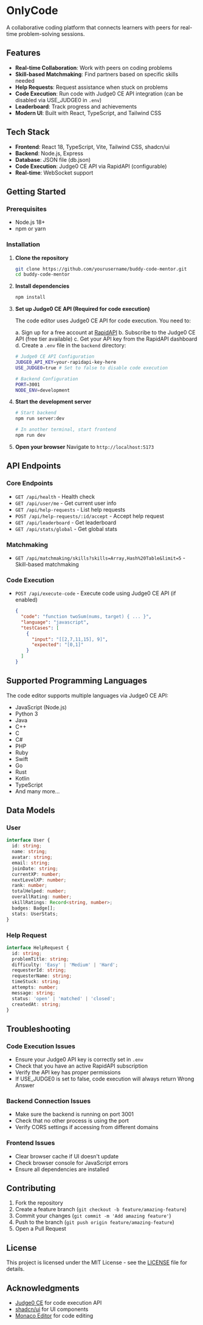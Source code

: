 # OnlyCode

A collaborative coding platform that connects learners with peers for real-time problem-solving sessions.

## Features

- **Real-time Collaboration**: Work with peers on coding problems
- **Skill-based Matchmaking**: Find partners based on specific skills needed
- **Help Requests**: Request assistance when stuck on problems
- **Code Execution**: Run code with Judge0 CE API integration (can be disabled via USE_JUDGE0 in `.env`)
- **Leaderboard**: Track progress and achievements
- **Modern UI**: Built with React, TypeScript, and Tailwind CSS

## Tech Stack

- **Frontend**: React 18, TypeScript, Vite, Tailwind CSS, shadcn/ui
- **Backend**: Node.js, Express
- **Database**: JSON file (db.json)
- **Code Execution**: Judge0 CE API via RapidAPI (configurable)
- **Real-time**: WebSocket support

## Getting Started

### Prerequisites

- Node.js 18+ 
- npm or yarn

### Installation

1. **Clone the repository**
   ```bash
   git clone https://github.com/yourusername/buddy-code-mentor.git
   cd buddy-code-mentor
   ```

2. **Install dependencies**
   ```bash
   npm install
   ```

3. **Set up Judge0 CE API (Required for code execution)**
   
   The code editor uses Judge0 CE API for code execution. You need to:
   
   a. Sign up for a free account at [RapidAPI](https://rapidapi.com/judge0-official/api/judge0-ce/)
   b. Subscribe to the Judge0 CE API (free tier available)
   c. Get your API key from the RapidAPI dashboard
   d. Create a `.env` file in the `backend` directory:
   ```bash
   # Judge0 CE API Configuration
   JUDGE0_API_KEY=your-rapidapi-key-here
   USE_JUDGE0=true # Set to false to disable code execution
   
   # Backend Configuration
   PORT=3001
   NODE_ENV=development
   ```

4. **Start the development server**
   ```bash
   # Start backend
   npm run server:dev
   
   # In another terminal, start frontend
   npm run dev
   ```

5. **Open your browser**
   Navigate to `http://localhost:5173`

## API Endpoints

### Core Endpoints
- `GET /api/health` - Health check
- `GET /api/user/me` - Get current user info
- `GET /api/help-requests` - List help requests
- `POST /api/help-requests/:id/accept` - Accept help request
- `GET /api/leaderboard` - Get leaderboard
- `GET /api/stats/global` - Get global stats

### Matchmaking
- `GET /api/matchmaking/skills?skills=Array,Hash%20Table&limit=5` - Skill-based matchmaking

### Code Execution
- `POST /api/execute-code` - Execute code using Judge0 CE API (if enabled)
  ```json
  {
    "code": "function twoSum(nums, target) { ... }",
    "language": "javascript",
    "testCases": [
      {
        "input": "[[2,7,11,15], 9]",
        "expected": "[0,1]"
      }
    ]
  }
  ```

## Supported Programming Languages

The code editor supports multiple languages via Judge0 CE API:

- JavaScript (Node.js)
- Python 3
- Java
- C++
- C
- C#
- PHP
- Ruby
- Swift
- Go
- Rust
- Kotlin
- TypeScript
- And many more...

## Data Models

### User
```typescript
interface User {
  id: string;
  name: string;
  avatar: string;
  email: string;
  joinDate: string;
  currentXP: number;
  nextLevelXP: number;
  rank: number;
  totalHelped: number;
  overallRating: number;
  skillRatings: Record<string, number>;
  badges: Badge[];
  stats: UserStats;
}
```

### Help Request
```typescript
interface HelpRequest {
  id: string;
  problemTitle: string;
  difficulty: 'Easy' | 'Medium' | 'Hard';
  requesterId: string;
  requesterName: string;
  timeStuck: string;
  attempts: number;
  message: string;
  status: 'open' | 'matched' | 'closed';
  createdAt: string;
}
```

## Troubleshooting

### Code Execution Issues
- Ensure your Judge0 API key is correctly set in `.env`
- Check that you have an active RapidAPI subscription
- Verify the API key has proper permissions
- If USE_JUDGE0 is set to false, code execution will always return Wrong Answer

### Backend Connection Issues
- Make sure the backend is running on port 3001
- Check that no other process is using the port
- Verify CORS settings if accessing from different domains

### Frontend Issues
- Clear browser cache if UI doesn't update
- Check browser console for JavaScript errors
- Ensure all dependencies are installed

## Contributing

1. Fork the repository
2. Create a feature branch (`git checkout -b feature/amazing-feature`)
3. Commit your changes (`git commit -m 'Add amazing feature'`)
4. Push to the branch (`git push origin feature/amazing-feature`)
5. Open a Pull Request

## License

This project is licensed under the MIT License - see the [LICENSE](LICENSE) file for details.

## Acknowledgments

- [Judge0 CE](https://judge0.com/) for code execution API
- [shadcn/ui](https://ui.shadcn.com/) for UI components
- [Monaco Editor](https://microsoft.github.io/monaco-editor/) for code editing
